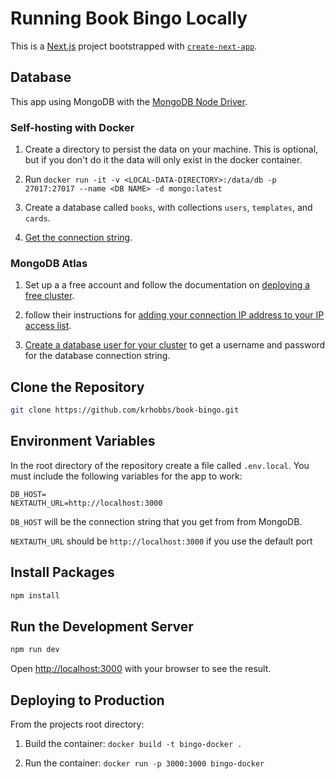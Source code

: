 # Running Book Bingo Locally

This is a [Next.js](https://nextjs.org/) project bootstrapped with [`create-next-app`](https://github.com/vercel/next.js/tree/canary/packages/create-next-app).

## Database
This app using MongoDB with the [MongoDB Node Driver](https://www.mongodb.com/docs/drivers/node/current/).

### Self-hosting with Docker
1. Create a directory to persist the data on your machine. This is optional, but if you don't do it the data will only exist in the docker container.

2. Run `docker run -it -v <LOCAL-DATA-DIRECTORY>:/data/db -p 27017:27017 --name <DB NAME> -d mongo:latest`

3. Create a database called `books`, with collections `users`, `templates`, and `cards`.

4. [Get the connection string](https://www.mongodb.com/docs/manual/reference/connection-string/#find-your-self-hosted-deployment-s-connection-string). 
### MongoDB Atlas
1. Set up a a free account and follow the documentation on [deploying a free cluster](https://www.mongodb.com/docs/atlas/tutorial/deploy-free-tier-cluster/). 

2. follow their instructions for [adding your connection IP address to your IP access list](https://www.mongodb.com/docs/atlas/security/add-ip-address-to-list/).

3. [Create a database user for your cluster](https://www.mongodb.com/docs/atlas/tutorial/create-mongodb-user-for-cluster/) to get a username and password for the database connection string.

## Clone the Repository

```bash
git clone https://github.com/krhobbs/book-bingo.git
```

## Environment Variables

In the root directory of the repository create a file called `.env.local`. You must include the following variables for the app to work:

```
DB_HOST=
NEXTAUTH_URL=http://localhost:3000
```

`DB_HOST` will be the connection string that you get from from MongoDB.

`NEXTAUTH_URL` should be `http://localhost:3000` if you use the default port

## Install Packages

```bash
npm install
```

## Run the Development Server

```bash
npm run dev
```

Open [http://localhost:3000](http://localhost:3000) with your browser to see the result.

## Deploying to Production
From the projects root directory:

1. Build the container: `docker build -t bingo-docker .`

2. Run the container: `docker run -p 3000:3000 bingo-docker`